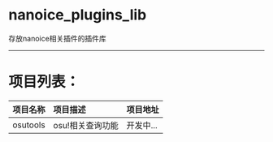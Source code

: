 # nanoice_plugins_lib
存放nanoice相关插件的插件库

---
# 项目列表：
|项目名称|项目描述|项目地址|
|:---:|:---|:---|
|osutools|osu!相关查询功能|开发中...|

